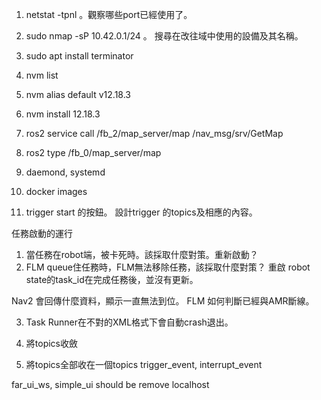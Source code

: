 1. netstat -tpnl 。觀察哪些port已經使用了。
2. sudo nmap -sP 10.42.0.1/24 。 搜尋在改往域中使用的設備及其名稱。
3. sudo apt install terminator

4. nvm list
5. nvm alias default v12.18.3
6. nvm install 12.18.3

6. ros2 service call /fb_2/map_server/map /nav_msg/srv/GetMap

7. ros2 type /fb_0/map_server/map 

8. daemond, systemd
9. docker images


1. trigger start 的按鈕。 設計trigger 的topics及相應的內容。

任務啟動的運行


1. 當任務在robot端，被卡死時。該採取什麼對策。重新啟動？
2. FLM queue住任務時，FLM無法移除任務，該採取什麼對策？ 重啟
robot state的task_id在完成任務後，並沒有更新。

Nav2 會回傳什麼資料，顯示一直無法到位。
FLM 如何判斷已經與AMR斷線。

3. Task Runner在不對的XML格式下會自動crash退出。

4. 將topics收斂

5. 將topics全部收在一個topics
trigger_event, interrupt_event

far_ui_ws, simple_ui should be remove localhost
